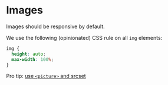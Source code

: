 # Images

Images should be responsive by default.

We use the following (opinionated) CSS rule on all `img` elements:

```css
img {
  height: auto;
  max-width: 100%;
}
```

Pro tip: [use `<picture>` and srcset](https://www.smashingmagazine.com/2014/05/responsive-images-done-right-guide-picture-srcset/)
